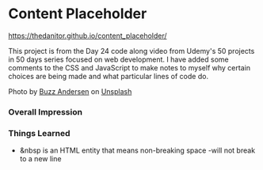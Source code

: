 # Content Placeholder

https://thedanitor.github.io/content_placeholder/

This project is from the Day 24 code along video from Udemy's 50 projects in 50 days series focused on web development. I have added some comments to the CSS and JavaScript to make notes to myself why certain choices are being made and what particular lines of code do.

Photo by <a href="https://unsplash.com/@ldandersen?utm_source=unsplash&utm_medium=referral&utm_content=creditCopyText">Buzz Andersen</a> on <a href="/t/nature?utm_source=unsplash&utm_medium=referral&utm_content=creditCopyText">Unsplash</a>
  

### Overall Impression



### Things Learned

* &nbsp is an HTML entity that means non-breaking space -will not break to a new line
